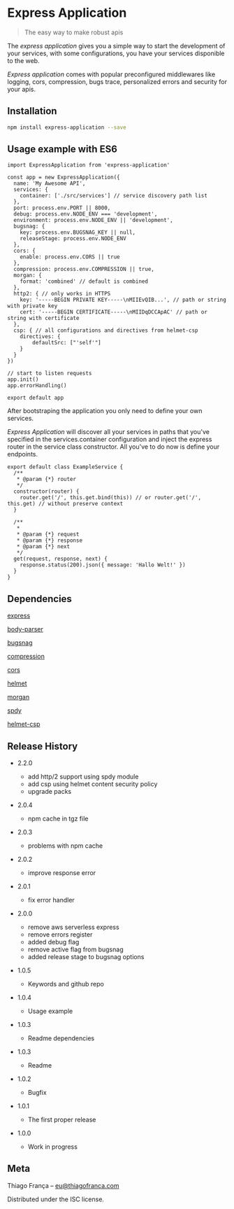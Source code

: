 # Express Application
> The easy way to make robust apis

The *express application* gives you a simple way to start the development of your services,
with some configurations, you have your services disponible to the web.

*Express application* comes with popular preconfigured middlewares like logging, cors,
compression, bugs trace, personalized errors and security for your apis.

## Installation

```sh
npm install express-application --save
```

## Usage example with ES6

```
import ExpressApplication from 'express-application'

const app = new ExpressApplication({
  name: 'My Awesome API',
  services: {
    container: ['./src/services'] // service discovery path list
  },
  port: process.env.PORT || 8000,
  debug: process.env.NODE_ENV === 'development',
  environment: process.env.NODE_ENV || 'development',
  bugsnag: {
    key: process.env.BUGSNAG_KEY || null,
	releaseStage: process.env.NODE_ENV
  },
  cors: {
    enable: process.env.CORS || true
  },
  compression: process.env.COMPRESSION || true,
  morgan: {
	format: 'combined' // default is combined
  },
  http2: { // only works in HTTPS
	key: '-----BEGIN PRIVATE KEY-----\nMIIEvQIB...', // path or string with private key
	cert: '-----BEGIN CERTIFICATE-----\nMIIDqDCCApAC' // path or string with certificate
  },
  csp: { // all configurations and directives from helmet-csp
	directives: {
		defaultSrc: ["'self'"]
	}
  }
})

// start to listen requests
app.init()
app.errorHandling()

export default app
```

After bootstraping the application you only need to define your own services.

*Express Application* will discover all your services in paths that you've specified in the services.container
configuration and inject the express router in the service class constructor. All you've to do now is define your endpoints.

```
export default class ExampleService {
  /**
   * @param {*} router
   */
  constructor(router) {
    router.get('/', this.get.bind(this)) // or router.get('/', this.get) // without preserve context
  }

  /**
   *
   * @param {*} request
   * @param {*} response
   * @param {*} next
   */
  get(request, response, next) {
    response.status(200).json({ message: 'Hallo Welt!' })
  }
}
```

## Dependencies

[express](https://www.npmjs.com/package/express)

[body-parser](https://www.npmjs.com/package/body-parser)

[bugsnag](https://www.npmjs.com/package/bugsnag)

[compression](https://www.npmjs.com/package/compression)

[cors](https://www.npmjs.com/package/cors)

[helmet](https://www.npmjs.com/package/helmet)

[morgan](https://www.npmjs.com/package/morgan)

[spdy](https://www.npmjs.com/package/spdy)

[helmet-csp](https://www.npmjs.com/package/helmet-csp)

## Release History

* 2.2.0
  * add http/2 support using spdy module
  * add csp using helmet content security policy
  * upgrade packs

* 2.0.4
  * npm cache in tgz file

* 2.0.3
  * problems with npm cache

* 2.0.2
  * improve response error

* 2.0.1
  * fix error handler

* 2.0.0
    * remove aws serverless express
    * remove errors register
    * added debug flag
    * remove active flag from bugsnag
    * added release stage to bugsnag options

* 1.0.5
	* Keywords and github repo
* 1.0.4
	* Usage example
* 1.0.3
	* Readme dependencies
* 1.0.3
	* Readme
* 1.0.2
    * Bugfix
* 1.0.1
    * The first proper release
* 1.0.0
    * Work in progress

## Meta

Thiago França – eu@thiagofranca.com

Distributed under the ISC license.
